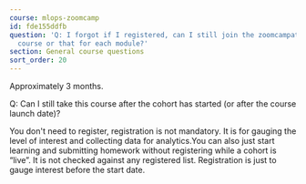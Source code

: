 ```yaml
---
course: mlops-zoomcamp
id: fde155ddfb
question: 'Q: I forgot if I registered, can I still join the zoomcampation of this
  course or that for each module?'
section: General course questions
sort_order: 20
---
```


Approximately 3 months.

Q: Can I still take this course after the cohort has started (or after the course launch date)?

You don't need to register, registration is not mandatory. It is for gauging the level of interest and collecting data for analytics.You can also just start learning and submitting homework without registering while a cohort is “live”. It is not checked against any registered list. Registration is just to gauge interest before the start date.

